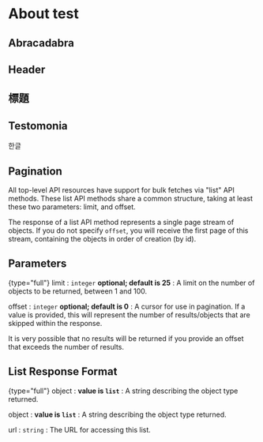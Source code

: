 # About test

## Abracadabra
## Header 

## 標題
## Testomonia

한글

## Pagination

All top-level API resources have support for bulk fetches via "list" API methods. These list API methods share a common structure, taking at least these two parameters: limit, and offset.

The response of a list API method represents a single page stream of objects. If you do not specify `offset`, you will receive the first page of this stream, containing the objects in order of creation (by id).

## Parameters

{type="full"}
limit
: `integer` **optional; default is 25**
: A limit on the number of objects to be returned, between 1 and 100.

offset
: `integer` **optional; default is 0**
: A cursor for use in pagination. If a value is provided, this will represent the number of results/objects that are skipped within the response.

<note>It is very possible that no results will be returned if you provide an offset that exceeds the number of results.</note>

## List Response Format

{type="full"}
object
: **value is `list`**
: A string describing the object type returned.

object
: **value is `list`**
: A string describing the object type returned.

url
: `string`
: The URL for accessing this list.